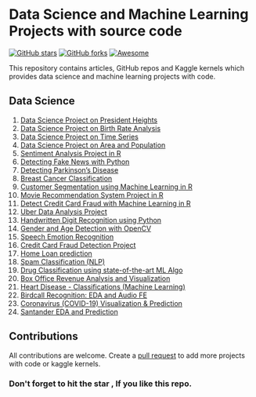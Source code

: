 # Data Science and Machine Learning Projects with source code

[![GitHub stars](https://img.shields.io/github/stars/durgeshsamariya/Data-Science-Machine-Learning-Project-with-Source-Code.svg)](https://github.com/durgeshsamariya/Data-Science-Machine-Learning-Project-with-Source-Code/stargazers)
[![GitHub forks](https://img.shields.io/github/forks/durgeshsamariya/Data-Science-Machine-Learning-Project-with-Source-Code.svg?color=blue)](https://github.com/durgeshsamariya/Data-Science-Machine-Learning-Project-with-Source-Code/network)
[![Awesome](https://cdn.rawgit.com/sindresorhus/awesome/d7305f38d29fed78fa85652e3a63e154dd8e8829/media/badge.svg)](https://github.com/sindresorhus/awesome)

This repository contains articles, GitHub repos and Kaggle kernels which provides data science and machine learning projects with code.

## Data Science

1. [Data Science Project on President Heights](https://thecleverprogrammer.com/2020/05/08/data-science-project-on-president-heights/)
2. [Data Science Project on Birth Rate Analysis](https://thecleverprogrammer.com/2020/05/08/data-science-project-on-birth-rate-analysis/)
3. [Data Science Project on Time Series](https://thecleverprogrammer.com/2020/05/08/data-science-project-on-time-series/)
4. [Data Science Project on Area and Population](https://thecleverprogrammer.com/2020/05/09/data-science-project-on-area-and-population/)
5. [Sentiment Analysis Project in R](https://data-flair.training/blogs/data-science-r-sentiment-analysis-project/)
6. [Detecting Fake News with Python](https://data-flair.training/blogs/advanced-python-project-detecting-fake-news/)
7. [Detecting Parkinson’s Disease](https://data-flair.training/blogs/python-machine-learning-project-detecting-parkinson-disease/)
8. [Breast Cancer Classification](https://data-flair.training/blogs/project-in-python-breast-cancer-classification/)
9. [Customer Segmentation using Machine Learning in R](https://data-flair.training/blogs/r-data-science-project-customer-segmentation/)
10. [Movie Recommendation System Project in R](https://data-flair.training/blogs/data-science-r-movie-recommendation/)
11. [Detect Credit Card Fraud with Machine Learning in R](https://data-flair.training/blogs/data-science-machine-learning-project-credit-card-fraud-detection/)
12. [Uber Data Analysis Project](https://data-flair.training/blogs/r-data-science-project-uber-data-analysis/)
13. [Handwritten Digit Recognition using Python](https://data-flair.training/blogs/python-deep-learning-project-handwritten-digit-recognition/)
14. [Gender and Age Detection with OpenCV](https://data-flair.training/blogs/python-project-gender-age-detection/)
15. [Speech Emotion Recognition](https://data-flair.training/blogs/python-mini-project-speech-emotion-recognition/)
16. [Credit Card Fraud Detection Project](https://www.kaggle.com/mendozav/credit-card-fraud-detection-project)
17. [Home Loan prediction](https://www.kaggle.com/sazid28/home-loan-prediction/notebook)
18. [Spam Classification (NLP)](https://www.kaggle.com/mendozav/spam-classification-nlp)
19. [Drug Classification using state-of-the-art ML Algo](https://www.kaggle.com/themlphdstudent/drug-classification-using-state-of-the-art-ml-algo)
20. [Box Office Revenue Analysis and Visualization](https://www.kaggle.com/themlphdstudent/box-office-revenue-analysis-and-visualization)
21. [Heart Disease - Classifications (Machine Learning)](https://www.kaggle.com/cdabakoglu/heart-disease-classifications-machine-learning)
22. [Birdcall Recognition: EDA and Audio FE](https://www.kaggle.com/andradaolteanu/birdcall-recognition-eda-and-audio-fe)
23. [Coronavirus (COVID-19) Visualization & Prediction](https://www.kaggle.com/therealcyberlord/coronavirus-covid-19-visualization-prediction)
24. [Santander EDA and Prediction](https://www.kaggle.com/gpreda/santander-eda-and-prediction)

## Contributions
All contributions are welcome. Create a [pull request](https://github.com/durgeshsamariya/Data-Science-Machine-Learning-Project-with-Source-Code/pulls) to add more projects with code or kaggle kernels.

### Don't forget to hit the star , If you like this repo.
